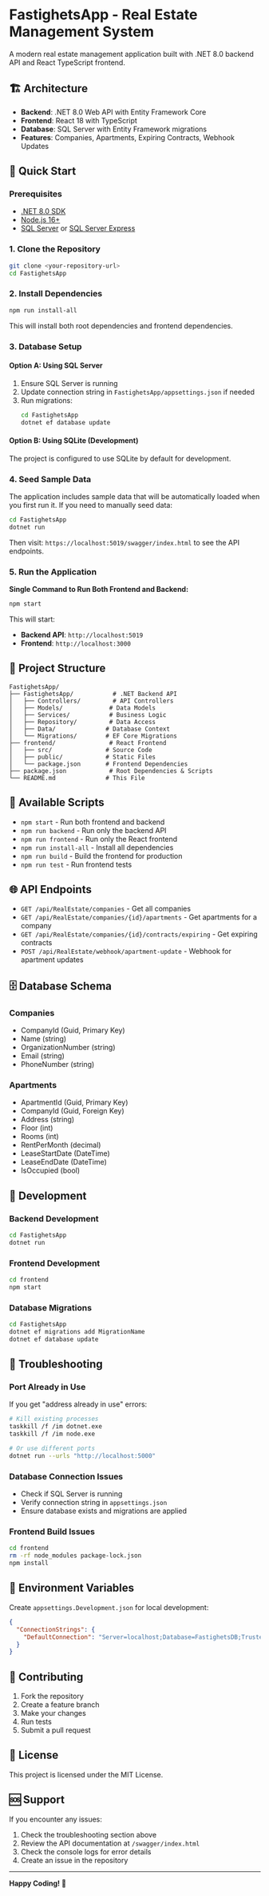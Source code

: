 # FastighetsApp - Real Estate Management System

A modern real estate management application built with .NET 8.0 backend API and React TypeScript frontend.

## 🏗️ Architecture

- **Backend**: .NET 8.0 Web API with Entity Framework Core
- **Frontend**: React 18 with TypeScript
- **Database**: SQL Server with Entity Framework migrations
- **Features**: Companies, Apartments, Expiring Contracts, Webhook Updates

## 🚀 Quick Start

### Prerequisites

- [.NET 8.0 SDK](https://dotnet.microsoft.com/download/dotnet/8.0)
- [Node.js 16+](https://nodejs.org/)
- [SQL Server](https://www.microsoft.com/en-us/sql-server/sql-server-downloads) or [SQL Server Express](https://www.microsoft.com/en-us/sql-server/sql-server-downloads)

### 1. Clone the Repository

```bash
git clone <your-repository-url>
cd FastighetsApp
```

### 2. Install Dependencies

```bash
npm run install-all
```

This will install both root dependencies and frontend dependencies.

### 3. Database Setup

#### Option A: Using SQL Server
1. Ensure SQL Server is running
2. Update connection string in `FastighetsApp/appsettings.json` if needed
3. Run migrations:
   ```bash
   cd FastighetsApp
   dotnet ef database update
   ```

#### Option B: Using SQLite (Development)
The project is configured to use SQLite by default for development.

### 4. Seed Sample Data

The application includes sample data that will be automatically loaded when you first run it. If you need to manually seed data:

```bash
cd FastighetsApp
dotnet run
```

Then visit: `https://localhost:5019/swagger/index.html` to see the API endpoints.

### 5. Run the Application

**Single Command to Run Both Frontend and Backend:**

```bash
npm start
```

This will start:
- **Backend API**: `http://localhost:5019`
- **Frontend**: `http://localhost:3000`

## 📁 Project Structure

```
FastighetsApp/
├── FastighetsApp/           # .NET Backend API
│   ├── Controllers/         # API Controllers
│   ├── Models/             # Data Models
│   ├── Services/           # Business Logic
│   ├── Repository/         # Data Access
│   ├── Data/              # Database Context
│   └── Migrations/        # EF Core Migrations
├── frontend/               # React Frontend
│   ├── src/               # Source Code
│   ├── public/            # Static Files
│   └── package.json       # Frontend Dependencies
├── package.json            # Root Dependencies & Scripts
└── README.md              # This File
```

## 🔧 Available Scripts

- `npm start` - Run both frontend and backend
- `npm run backend` - Run only the backend API
- `npm run frontend` - Run only the React frontend
- `npm run install-all` - Install all dependencies
- `npm run build` - Build the frontend for production
- `npm run test` - Run frontend tests

## 🌐 API Endpoints

- `GET /api/RealEstate/companies` - Get all companies
- `GET /api/RealEstate/companies/{id}/apartments` - Get apartments for a company
- `GET /api/RealEstate/companies/{id}/contracts/expiring` - Get expiring contracts
- `POST /api/RealEstate/webhook/apartment-update` - Webhook for apartment updates

## 🗄️ Database Schema

### Companies
- CompanyId (Guid, Primary Key)
- Name (string)
- OrganizationNumber (string)
- Email (string)
- PhoneNumber (string)

### Apartments
- ApartmentId (Guid, Primary Key)
- CompanyId (Guid, Foreign Key)
- Address (string)
- Floor (int)
- Rooms (int)
- RentPerMonth (decimal)
- LeaseStartDate (DateTime)
- LeaseEndDate (DateTime)
- IsOccupied (bool)

## 🚀 Development

### Backend Development
```bash
cd FastighetsApp
dotnet run
```

### Frontend Development
```bash
cd frontend
npm start
```

### Database Migrations
```bash
cd FastighetsApp
dotnet ef migrations add MigrationName
dotnet ef database update
```

## 🐛 Troubleshooting

### Port Already in Use
If you get "address already in use" errors:
```bash
# Kill existing processes
taskkill /f /im dotnet.exe
taskkill /f /im node.exe

# Or use different ports
dotnet run --urls "http://localhost:5000"
```

### Database Connection Issues
- Check if SQL Server is running
- Verify connection string in `appsettings.json`
- Ensure database exists and migrations are applied

### Frontend Build Issues
```bash
cd frontend
rm -rf node_modules package-lock.json
npm install
```

## 📝 Environment Variables

Create `appsettings.Development.json` for local development:
```json
{
  "ConnectionStrings": {
    "DefaultConnection": "Server=localhost;Database=FastighetsDB;Trusted_Connection=true;TrustServerCertificate=true;"
  }
}
```

## 🤝 Contributing

1. Fork the repository
2. Create a feature branch
3. Make your changes
4. Run tests
5. Submit a pull request

## 📄 License

This project is licensed under the MIT License.

## 🆘 Support

If you encounter any issues:
1. Check the troubleshooting section above
2. Review the API documentation at `/swagger/index.html`
3. Check the console logs for error details
4. Create an issue in the repository

---

**Happy Coding! 🎉**

